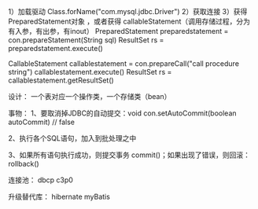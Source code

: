 1）加载驱动
Class.forName("com.mysql.jdbc.Driver")
2）获取连接
3）获得PreparedStatement对象 ，或者获得 callableStatement（调用存储过程，分为有入参，有出参，有inout）
PreparedStatement preparedstatement = con.prepareStatement(String sql)
ResultSet rs = preparedstatement.execute()

CallableStatement	callablestatement = con.prepareCall("call procedure string")
callablestatement.execute()
ResultSet rs = callablestatement.getResultSet()

设计：
一个表对应一个操作类，一个存储类（bean）


事物：
1、要取消掉JDBC的自动提交：void con.setAutoCommit(boolean autoCommit)  // false

2、执行各个SQL语句，加入到批处理之中

3、如果所有语句执行成功，则提交事务 commit()；如果出现了错误，则回滚：rollback()







连接池：
dbcp
c3p0

升级替代库：
hibernate
myBatis
